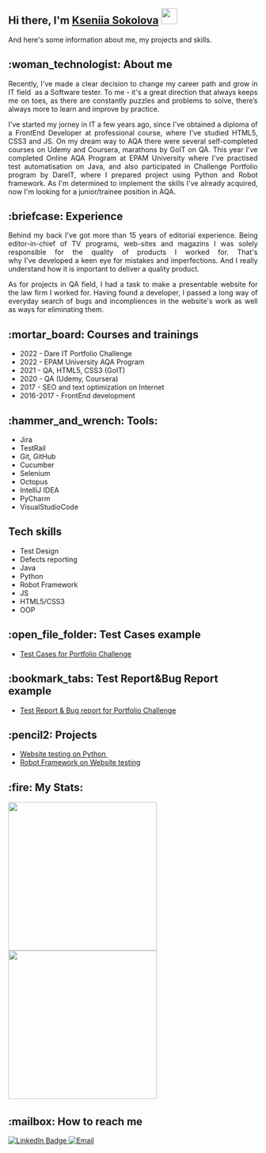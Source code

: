 <!-- <img src="https://github.com/SokolovaKsenia/Portfolio/blob/main/portfolio.jpg"/> -->

<h2 align="left">Hi there, I'm <a href="www.linkedin.com/in/kseniia-sokolova-ks">Kseniia Sokolova</a> 
<img src="https://github.com/SokolovaKsenia/challenge_portfolio_KS/blob/main/images/Hi.gif.crdownload" height="32"/></h2>
<p style="text-align: justify;"> And here's some information about me, my projects and skills. </p>
<h2> :woman_technologist: <strong>About me</strong></h2> 
<p style="text-align: justify;">Recently, I've made a clear decision to change my career path and grow&nbsp;in IT field &nbsp;as a Software tester. To me - it's a great direction that always keeps me on toes, as<strong>&nbsp;</strong>there are constantly puzzles and problems to solve, there&rsquo;s always more to learn and&nbsp;improve by practice.&nbsp;</p>
<p style="text-align: justify;">I've started my jorney in IT a few years ago, since&nbsp;I've obtained a diploma of a FrontEnd Developer at professional course, where I've studied HTML5, CSS3 and JS. On my dream way to AQA there were several self-completed courses on Udemy and Coursera, marathons by GoIT on QA. This year I've completed Online AQA Program at EPAM University where I've practised test automatisation on Java, and also participated in Challenge Portfolio program by DareIT, where I prepared project using Python and Robot framework. As I'm determined to implement the skills I've already acquired, now I'm looking for a junior/trainee position in AQA.</p>
<h2><strong> :briefcase: Experience</strong></h2>
<p style="text-align: justify;">Behind my&nbsp;back I've got&nbsp;more than 15 years of editorial experience. Being editor-in-chief of TV programs, web-sites and magazins I&nbsp;was solely responsible for the quality of products I worked for. That's why&nbsp;I've&nbsp;developed a keen eye for mistakes and imperfections. And I really understand how it is important to deliver a quality product.&nbsp;</p>
<p style="text-align: justify;">As for&nbsp;projects&nbsp;in QA&nbsp;field, I had a task to make a presentable website for the law firm I worked for. Having found a&nbsp;developer, I passed a long way of everyday&nbsp;search of bugs&nbsp;and incompliences in the website's work&nbsp;as well as ways for eliminating them.&nbsp;&nbsp;</p>
<h2 dir="auto">:mortar_board: Courses and trainings</h2>
<ul dir="ltr">
<li>2022 - Dare IT Portfolio Challenge</li>
<li>2022 - EPAM University AQA Program</li>
<li>2021 - QA, HTML5, CSS3 (GoIT)</li>
<li>2020 - QA (Udemy, Coursera)</li>
<li>2017 - SEO and text optimization on Internet</li>
<li>2016-2017 - FrontEnd development</li>
</ul>
<h2 dir="auto"> :hammer_and_wrench: Tools:</h2>
<ul dir="auto">
<li>Jira&nbsp;</li>
<li>TestRail</li>
<li>Git, GitHub</li>
<li>Cucumber</li>
<li>Selenium&nbsp;&nbsp;</li>
<li>Octopus</li>
<li>IntelliJ IDEA&nbsp;</li>
<li>PyCharm&nbsp;</li>
<li>VisualStudioCode&nbsp;</li>
</ul>
<h2 dir="auto">Tech skills</h2>
<ul dir="auto">
<li>Test Design</li>
<li>Defects reporting</li>
<li>Java</li>
<li>Python</li>
<li>Robot Framework</li>
<li>JS</li>
<li>HTML5/CSS3</li>
<li>OOP</li>
</ul>
<h2 dir="auto">:open_file_folder: Test Cases&nbsp;example</h2>
<ul dir="ltr">
<li><a href="https://docs.google.com/spreadsheets/d/13PWoo2yq2Xsuy5uwPlnktIr4v3sDgXGm2qHrPb2Xpb0/edit?usp=sharing" target="_blank" rel="nofollow noopener">Test Cases for Portfolio Challenge</a></li>
</ul>
<h2 dir="auto">:bookmark_tabs: Test Report&amp;Bug Report example</h2>
<ul dir="ltr">
<li><a href="https://docs.google.com/spreadsheets/d/1fAnJU4tP9TDLdQYaXZq8Q1p3gd0N7qvWk36WRZBDBI4/edit?usp=sharing" target="_blank" rel="nofollow noopener">Test Report &amp; Bug report for Portfolio Challenge</a></li>
</ul>
<h2 dir="auto">:pencil2: Projects</h2>
<ul dir="auto">
<li><a href="https://github.com/SokolovaKsenia/Challenge_portfolio_pati" target="_blank" rel="noopener">Website testing on Python&nbsp;</a></li>
<li><a href="https://github.com/SokolovaKsenia/Ksu_robotframework" target="_blank" rel="noopener">Robot Framework on&nbsp;Website testing</a>&nbsp;</li>
</ul>
<h2 dir="auto">:fire: My Stats: </h2>
<img src="http://github-readme-streak-stats.herokuapp.com?user=SokolovaKsenia&theme=dark&background=000000" width="300" alt=""/>
<img src="https://github-readme-stats.vercel.app/api/top-langs/?username=SokolovaKsenia&layout=compact&theme=vision-friendly-dark" width="300" alt=""/>
<img src="https://komarev.com/ghpvc/?username=SokolovaKsenia&style=flat-square&color=blue" alt=""/>

<h2 dir="auto">:mailbox: How to reach me</h2>
<div id="badges">
  <a href="(https://www.linkedin.com/in/kseniia-sokolova-ks)">
    <img src="https://img.shields.io/badge/LinkedIn-blue?style=for-the-badge&logo=linkedin&logoColor=white" alt="LinkedIn Badge"/>
  </a>
<a href="mailto:ksenabox@gmail.com">
    <img src="https://img.shields.io/badge/Email-red?style=for-the-badge" alt="Email"/>
  </a>
  </div>
  &nbsp;
